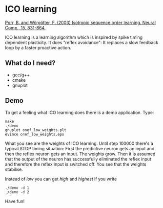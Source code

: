 # ICO learning

[Porr, B. and Wörgötter, F. (2003) Isotropic sequence order learning.
Neural Comp., 15, 831-864.](https://direct.mit.edu/neco/article/18/6/1380/7111/Strongly-Improved-Stability-and-Faster-Convergence)

ICO learning is a learning algorithm which is inspired by spike timing
dependent plasticity. It does "reflex avoidance": It replaces
a slow feedback loop by a faster proactive action.


## What do I need?
  - gcc/g++
  - cmake
  - gnuplot

## Demo
To get a feeling what ICO learning does there is a demo
application. Type:

```
make
./demo
gnuplot onef_low_weights.plt
evince onef_low_weights.eps
```

What you see are the weights of ICO learning. Until step 100000
there's a typical STDP timing situation: First the predictive
neuron gets an input and then the reflex neuron gets an input.
The weights grow. Then it is assumed that the output of the
neuron has successfully eliminated the reflex input and therefore
the reflex input is switched off. You see that the weights
stabilise.

Instead of _low_ you can get _high_ and _highest_ if you write
```
./demo -d 1
./demo -d 2
```

Have fun!

